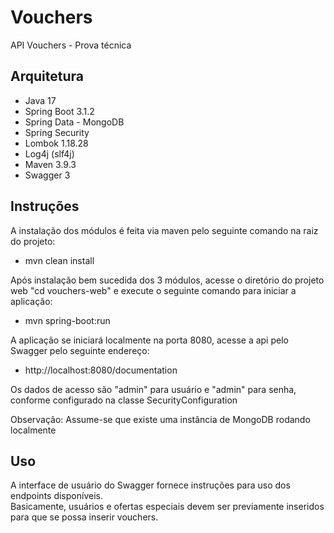 # Vouchers
API Vouchers - Prova técnica

## Arquitetura

- Java 17
- Spring Boot 3.1.2
- Spring Data - MongoDB
- Spring Security
- Lombok 1.18.28
- Log4j (slf4j)
- Maven 3.9.3
- Swagger 3

## Instruções

A instalação dos módulos é feita via maven pelo seguinte comando na raiz do projeto:

- mvn clean install

Após instalação bem sucedida dos 3 módulos, acesse o diretório do projeto web "cd vouchers-web"
e execute o seguinte comando para iniciar a aplicação:

- mvn spring-boot:run

A aplicação se iniciará localmente na porta 8080, acesse a api pelo Swagger pelo seguinte endereço:

- http://localhost:8080/documentation

Os dados de acesso são "admin" para usuário e "admin" para senha, conforme configurado na classe 
SecurityConfiguration

Observação: Assume-se que existe uma instância de MongoDB rodando localmente

## Uso

A interface de usuário do Swagger fornece instruções para uso dos endpoints disponíveis. <br>
Basicamente, usuários e ofertas especiais devem ser previamente inseridos para que se 
possa inserir vouchers.